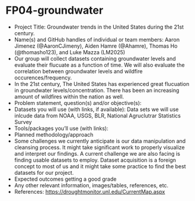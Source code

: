 # FP04-groundwater
- Project Title: Groundwater trends in the United States during the 21st century. 
- Name(s) and GitHub handles of individual or team members: Aaron Jimenez (@AaronCJimeny), Aiden Hamre (@Ahamre), Thomas Ho (@thomasho123), 
and Luke Mazza (LM2025)
- Our group will collect datasets containing groundwater levels and evaluate their flucuate as a function of time.
We will also evaluate the correlation between groundwater levels and wildfire occurences/frequency. 
- In the 21st century, The United States has experienced great flucuation in groundwater levels/concentration. There has been an increasing amount of wildfires within the nation as well. 
- Problem statement, question(s) and/or objective(s): 
- Datasets you will use (with links, if available): Data sets we will use inlcude data from  NOAA, USGS, BLR, National Agruclutrar Statistics Survey
- Tools/packages you’ll use (with links): 
- Planned methodology/approach
- Some challenges we currently anticipate is our data manipulation and cleansing process. It might take significant work to properly visualize and interpret our findings. A current challenge we are also facing is finding usable datasets to employ. Dataset acquisition is a foreign concept to most of us and it might take some practice to find the best datasets for our project.  
- Expected outcomes
getting a good grade 
- Any other relevant information, images/tables, references, etc.
- References: https://droughtmonitor.unl.edu/CurrentMap.aspx
